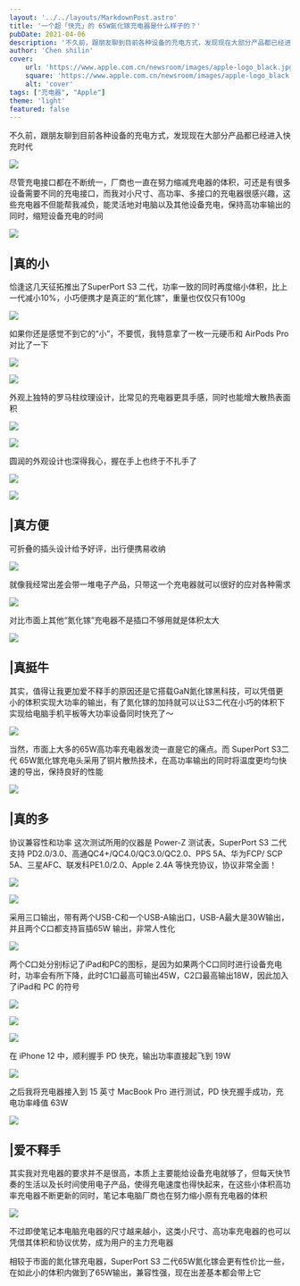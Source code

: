 ```yaml
---
layout: '../../layouts/MarkdownPost.astro'
title: '一个超「快充」的 65W氮化镓充电器是什么样子的？'
pubDate: 2021-04-06
description: '不久前，跟朋友聊到目前各种设备的充电方式，发现现在大部分产品都已经进入快充时代'
author: 'Chen shilin'
cover:
    url: 'https://www.apple.com.cn/newsroom/images/apple-logo_black.jpg.landing-regular_2x.jpg'
    square: 'https://www.apple.com.cn/newsroom/images/apple-logo_black.jpg.landing-regular_2x.jpg'
    alt: 'cover'
tags: ["充电器", "Apple"]
theme: 'light'
featured: false
---
```


不久前，跟朋友聊到目前各种设备的充电方式，发现现在大部分产品都已经进入快充时代

![](https://zaaap-1254235226.cos.ap-guangzhou.myqcloud.com/long_pic/2021/04/06/20210406101330462.jpg?size=549x309&imageMogr2/format/jpeg/quality/60)

尽管充电接口都在不断统一，厂商也一直在努力缩减充电器的体积，可还是有很多设备需要不同的充电接口，而我对小尺寸、高功率、多接口的充电器很感兴趣，这些充电器不但能帮我减负，能灵活地对电脑以及其他设备充电，保持高功率输出的同时，缩短设备充电的时间

![](https://zaaap-1254235226.cos.ap-guangzhou.myqcloud.com/long_pic/2021/04/06/20210406101330788.jpg?size=1080x608&imageMogr2/format/jpeg/quality/60)

## |真的小

恰逢这几天征拓推出了SuperPort S3 二代，功率一致的同时再度缩小体积，比上一代减小10%，小巧便携才是真正的“氮化镓”，重量也仅仅只有100g

![](https://zaaap-1254235226.cos.ap-guangzhou.myqcloud.com/long_pic/2021/04/06/20210406101330798.jpg?size=1080x1672&imageMogr2/format/jpeg/quality/60)

如果你还是感觉不到它的“小”，不要慌，我特意拿了一枚一元硬币和 AirPods Pro对比了一下

![](https://zaaap-1254235226.cos.ap-guangzhou.myqcloud.com/long_pic/2021/04/06/20210406101330587.jpg?size=1080x608&imageMogr2/format/jpeg/quality/60)

![](https://zaaap-1254235226.cos.ap-guangzhou.myqcloud.com/long_pic/2021/04/06/20210406101330791.jpg?size=1080x607&imageMogr2/format/jpeg/quality/60)

外观上独特的罗马柱纹理设计，比常见的充电器更具手感，同时也能增大散热表面积

![](https://zaaap-1254235226.cos.ap-guangzhou.myqcloud.com/long_pic/2021/04/06/20210406101330634.jpg?size=1080x607&imageMogr2/format/jpeg/quality/60)

![](https://zaaap-1254235226.cos.ap-guangzhou.myqcloud.com/long_pic/2021/04/06/20210406101330610.jpg?size=1080x607&imageMogr2/format/jpeg/quality/60)

圆润的外观设计也深得我心，握在手上也终于不扎手了

![](https://zaaap-1254235226.cos.ap-guangzhou.myqcloud.com/long_pic/2021/04/06/20210406101330646.jpg?size=1080x607&imageMogr2/format/jpeg/quality/60)

![](https://zaaap-1254235226.cos.ap-guangzhou.myqcloud.com/long_pic/2021/04/06/20210406101330238.jpg?size=1080x607&imageMogr2/format/jpeg/quality/60)

## |真方便

可折叠的插头设计给予好评，出行便携易收纳

![](https://zaaap-1254235226.cos.ap-guangzhou.myqcloud.com/long_pic/2021/04/06/20210406101330506.jpg?size=1080x608&imageMogr2/format/jpeg/quality/60)

就像我经常出差会带一堆电子产品，只带这一个充电器就可以很好的应对各种需求

![](https://zaaap-1254235226.cos.ap-guangzhou.myqcloud.com/long_pic/2021/04/06/20210406101330657.jpg?size=1080x607&imageMogr2/format/jpeg/quality/60)

对比市面上其他“氮化镓”充电器不是插口不够用就是体积太大

![](https://zaaap-1254235226.cos.ap-guangzhou.myqcloud.com/long_pic/2021/04/06/20210406101330953.jpg?size=1080x607&imageMogr2/format/jpeg/quality/60)

## |真挺牛

其实，值得让我更加爱不释手的原因还是它搭载GaN氮化镓黑科技，可以凭借更小的体积实现大功率的输出，有了氮化镓的加持就可以让S3二代在小巧的体积下实现给电脑手机平板等大功率设备同时快充了～

![](https://zaaap-1254235226.cos.ap-guangzhou.myqcloud.com/long_pic/2021/04/06/20210406101330595.jpg?size=771x499&imageMogr2/format/jpeg/quality/60)

当然，市面上大多的65W高功率充电器发烫一直是它的痛点。而 SuperPort S3二代 65W氮化镓充电头采用了铜片散热技术，在高功率输出的同时将温度更均匀快速的导出，保持良好的性能

![](https://zaaap-1254235226.cos.ap-guangzhou.myqcloud.com/long_pic/2021/04/06/20210406101330565.jpg?size=1080x608&imageMogr2/format/jpeg/quality/60)

## |真的多

协议兼容性和功率 这次测试所用的仪器是 Power-Z 测试表，SuperPort S3 二代支持 PD2.0/3.0、高通QC4+/QC4.0/QC3.0/QC2.0、PPS 5A、华为FCP/ SCP 5A、三星AFC、联发科PE1.0/2.0、Apple 2.4A 等快充协议，协议非常全面！

![](https://zaaap-1254235226.cos.ap-guangzhou.myqcloud.com/long_pic/2021/04/06/20210406101330204.jpg?size=1080x607&imageMogr2/format/jpeg/quality/60)

![](https://zaaap-1254235226.cos.ap-guangzhou.myqcloud.com/long_pic/2021/04/06/20210406101330218.jpg?size=1080x607&imageMogr2/format/jpeg/quality/60)

采用三口输出，带有两个USB-C和一个USB-A输出口，USB-A最大是30W输出，并且两个C口都支持盲插65W 输出，非常人性化

![](https://zaaap-1254235226.cos.ap-guangzhou.myqcloud.com/long_pic/2021/04/06/20210406101330154.jpg?size=1080x607&imageMogr2/format/jpeg/quality/60)

两个C口处分别标记了iPad和PC的图标，是因为如果两个C口同时进行设备充电时，功率会有所下降，此时C1口最高可输出45W，C2口最高输出18W，因此加入了iPad和 PC 的符号

![](https://zaaap-1254235226.cos.ap-guangzhou.myqcloud.com/long_pic/2021/04/06/20210406101330290.jpg?size=794x496&imageMogr2/format/jpeg/quality/60)

![](https://zaaap-1254235226.cos.ap-guangzhou.myqcloud.com/long_pic/2021/04/06/20210406101330906.jpg?size=1080x608&imageMogr2/format/jpeg/quality/60)

![](https://zaaap-1254235226.cos.ap-guangzhou.myqcloud.com/long_pic/2021/04/06/20210406101330452.jpg?size=1080x607&imageMogr2/format/jpeg/quality/60)

在 iPhone 12 中，顺利握手 PD 快充，输出功率直接起飞到 19W

![](https://zaaap-1254235226.cos.ap-guangzhou.myqcloud.com/long_pic/2021/04/06/20210406101330242.jpg?size=1080x607&imageMogr2/format/jpeg/quality/60)

之后我将充电器接入到 15 英寸 MacBook Pro 进行测试，PD 快充握手成功，充电功率峰值 63W

![](https://zaaap-1254235226.cos.ap-guangzhou.myqcloud.com/long_pic/2021/04/06/20210406101330295.jpg?size=1080x607&imageMogr2/format/jpeg/quality/60)

## |爱不释手

其实我对充电器的要求并不是很高，本质上主要能给设备充电就够了，但每天快节奏的生活以及长时间使用电子产品，使得充电速度也得快起来，在这些小体积高功率充电器不断更新的同时，笔记本电脑厂商也在努力缩小原有充电器的体积

![](https://zaaap-1254235226.cos.ap-guangzhou.myqcloud.com/long_pic/2021/04/06/20210406101330439.jpg?size=1080x607&imageMogr2/format/jpeg/quality/60)

不过即使笔记本电脑充电器的尺寸越来越小，这类小尺寸、高功率充电器的也可以凭借其体积和协议优势，成为用户的主力充电器

相较于市面的氮化镓充电器，SuperPort S3 二代65W氮化镓会更有性价比一些，在如此小的体积内做到了65W输出，兼容性强，现在出差基本都会带上它
